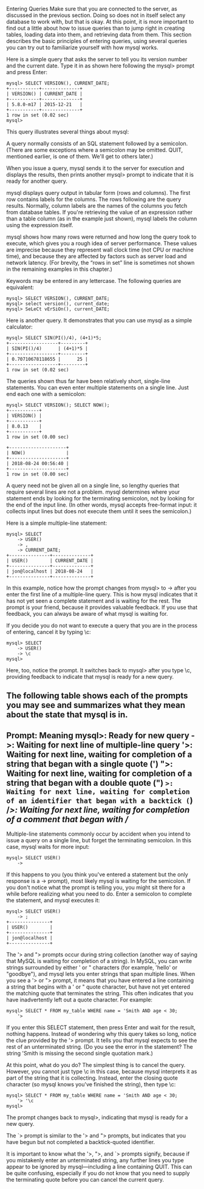 Entering Queries
Make sure that you are connected to the server, as discussed in the previous section. Doing so does not in itself select any database to work with, but that is okay. At this point, it is more important to find out a little about how to issue queries than to jump right in creating tables, loading data into them, and retrieving data from them. This section describes the basic principles of entering queries, using several queries you can try out to familiarize yourself with how mysql works.

Here is a simple query that asks the server to tell you its version number and the current date. Type it in as shown here following the mysql> prompt and press Enter:
```mysql
mysql> SELECT VERSION(), CURRENT_DATE;
+-----------+--------------+
| VERSION() | CURRENT_DATE |
+-----------+--------------+
| 5.8.0-m17 | 2015-12-21   |
+-----------+--------------+
1 row in set (0.02 sec)
mysql>
```
This query illustrates several things about mysql:

A query normally consists of an SQL statement followed by a semicolon. (There are some exceptions where a semicolon may be omitted. QUIT, mentioned earlier, is one of them. We'll get to others later.)

When you issue a query, mysql sends it to the server for execution and displays the results, then prints another mysql> prompt to indicate that it is ready for another query.

mysql displays query output in tabular form (rows and columns). The first row contains labels for the columns. The rows following are the query results. Normally, column labels are the names of the columns you fetch from database tables. If you're retrieving the value of an expression rather than a table column (as in the example just shown), mysql labels the column using the expression itself.

mysql shows how many rows were returned and how long the query took to execute, which gives you a rough idea of server performance. These values are imprecise because they represent wall clock time (not CPU or machine time), and because they are affected by factors such as server load and network latency. (For brevity, the “rows in set” line is sometimes not shown in the remaining examples in this chapter.)

Keywords may be entered in any lettercase. The following queries are equivalent:
```mysql
mysql> SELECT VERSION(), CURRENT_DATE;
mysql> select version(), current_date;
mysql> SeLeCt vErSiOn(), current_DATE;
```
Here is another query. It demonstrates that you can use mysql as a simple calculator:
```mysql
mysql> SELECT SIN(PI()/4), (4+1)*5;
+------------------+---------+
| SIN(PI()/4)      | (4+1)*5 |
+------------------+---------+
| 0.70710678118655 |      25 |
+------------------+---------+
1 row in set (0.02 sec)
```
The queries shown thus far have been relatively short, single-line statements. You can even enter multiple statements on a single line. Just end each one with a semicolon:
```mysql
mysql> SELECT VERSION(); SELECT NOW();
+-----------+
| VERSION() |
+-----------+
| 8.0.13    |
+-----------+
1 row in set (0.00 sec)
```
```mysql
+---------------------+
| NOW()               |
+---------------------+
| 2018-08-24 00:56:40 |
+---------------------+
1 row in set (0.00 sec)
```
A query need not be given all on a single line, so lengthy queries that require several lines are not a problem. mysql determines where your statement ends by looking for the terminating semicolon, not by looking for the end of the input line. (In other words, mysql accepts free-format input: it collects input lines but does not execute them until it sees the semicolon.)

Here is a simple multiple-line statement:
```mysql
mysql> SELECT
    -> USER()
    -> ,
    -> CURRENT_DATE;
+---------------+--------------+
| USER()        | CURRENT_DATE |
+---------------+--------------+
| jon@localhost | 2018-08-24   |
+---------------+--------------+
```
In this example, notice how the prompt changes from mysql> to -> after you enter the first line of a multiple-line query. This is how mysql indicates that it has not yet seen a complete statement and is waiting for the rest. The prompt is your friend, because it provides valuable feedback. If you use that feedback, you can always be aware of what mysql is waiting for.

If you decide you do not want to execute a query that you are in the process of entering, cancel it by typing \c:
```mysql
mysql> SELECT
    -> USER()
    -> \c
mysql>
```
Here, too, notice the prompt. It switches back to mysql> after you type \c, providing feedback to indicate that mysql is ready for a new query.

The following table shows each of the prompts you may see and summarizes what they mean about the state that mysql is in.
--------------------------------------
Prompt: Meaning
mysql>:	Ready for new query
->:	Waiting for next line of multiple-line query
'>:	Waiting for next line, waiting for completion of a string that began with a single quote (')
">:	Waiting for next line, waiting for completion of a string that began with a double quote (")
`>:	Waiting for next line, waiting for completion of an identifier that began with a backtick (`)
/*>:	Waiting for next line, waiting for completion of a comment that began with /*
--------------------------------------
Multiple-line statements commonly occur by accident when you intend to issue a query on a single line, but forget the terminating semicolon. In this case, mysql waits for more input:
```mysql
mysql> SELECT USER()
    ->
```
If this happens to you (you think you've entered a statement but the only response is a -> prompt), most likely mysql is waiting for the semicolon. If you don't notice what the prompt is telling you, you might sit there for a while before realizing what you need to do. Enter a semicolon to complete the statement, and mysql executes it:
```mysql
mysql> SELECT USER()
    -> ;
+---------------+
| USER()        |
+---------------+
| jon@localhost |
+---------------+
```
The '> and "> prompts occur during string collection (another way of saying that MySQL is waiting for completion of a string). In MySQL, you can write strings surrounded by either ' or " characters (for example, 'hello' or "goodbye"), and mysql lets you enter strings that span multiple lines. When you see a '> or "> prompt, it means that you have entered a line containing a string that begins with a ' or " quote character, but have not yet entered the matching quote that terminates the string. This often indicates that you have inadvertently left out a quote character. For example:
```mysql
mysql> SELECT * FROM my_table WHERE name = 'Smith AND age < 30;
    '>
```
If you enter this SELECT statement, then press Enter and wait for the result, nothing happens. Instead of wondering why this query takes so long, notice the clue provided by the '> prompt. It tells you that mysql expects to see the rest of an unterminated string. (Do you see the error in the statement? The string 'Smith is missing the second single quotation mark.)

At this point, what do you do? The simplest thing is to cancel the query. However, you cannot just type \c in this case, because mysql interprets it as part of the string that it is collecting. Instead, enter the closing quote character (so mysql knows you've finished the string), then type \c:
```mysql
mysql> SELECT * FROM my_table WHERE name = 'Smith AND age < 30;
    '> '\c
mysql>
```
The prompt changes back to mysql>, indicating that mysql is ready for a new query.

The `> prompt is similar to the '> and "> prompts, but indicates that you have begun but not completed a backtick-quoted identifier.

It is important to know what the '>, ">, and `> prompts signify, because if you mistakenly enter an unterminated string, any further lines you type appear to be ignored by mysql—including a line containing QUIT. This can be quite confusing, especially if you do not know that you need to supply the terminating quote before you can cancel the current query.
